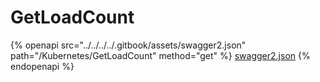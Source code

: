 # GetLoadCount

{% openapi src="../../../../.gitbook/assets/swagger2.json" path="/Kubernetes/GetLoadCount" method="get" %}
[swagger2.json](../../../../.gitbook/assets/swagger2.json)
{% endopenapi %}
